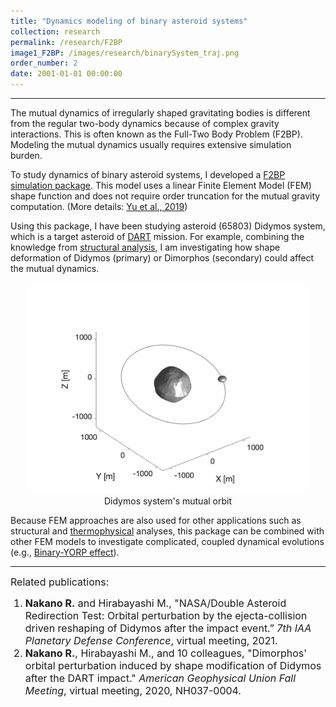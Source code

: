 ```yaml
---
title: "Dynamics modeling of binary asteroid systems"
collection: research
permalink: /research/F2BP
image1_F2BP: /images/research/binarySystem_traj.png
order_number: 2
date: 2001-01-01 00:00:00
---
```

---
The mutual dynamics of irregularly shaped gravitating bodies is different from the regular two-body dynamics because of complex gravity interactions. This is often known as the Full-Two Body Problem (F2BP). Modeling the mutual dynamics usually requires extensive simulation burden.

To study dynamics of binary asteroid systems, I developed a [F2BP simulation package](/software). This model uses a linear Finite Element Model (FEM) shape function and does not require order truncation for the mutual gravity computation. (More details: [Yu et al., 2019](https://link.springer.com/article/10.1007%2Fs10569-019-9930-4))

Using this package, I have been studying asteroid (65803) Didymos system, which is a target asteroid of [DART](https://dart.jhuapl.edu/) mission. For example, combining the knowledge from [structural analysis](/research/structuralAnalysis), I am investigating how shape deformation of Didymos (primary) or Dimorphos (secondary) could affect the mutual dynamics.

<p style="text-align:center">
    <img src="/images/research/Didymos_traj.gif" width="450"/><br>
    Didymos system's mutual orbit
</p>

Because FEM approaches are also used for other applications such as structural and [thermophysical](/research/thermophysicalModeling) analyses, this package can be combined with other FEM models to investigate complicated, coupled dynamical evolutions (e.g., [Binary-YORP effect](/research/BYORP)).

---
<font size="3"> Related publications:</font>
<font size="3">
    <ol>
        <li><strong>Nakano R.</strong> and Hirabayashi M., "NASA/Double Asteroid Redirection Test: Orbital perturbation by the ejecta-collision driven reshaping of Didymos after the impact event.” <i>7th IAA Planetary Defense Conference</i>, virtual meeting, 2021.
        </li>
        <li><strong>Nakano R.</strong>, Hirabayashi M., and 10 colleagues, "Dimorphos' orbital perturbation induced by shape modification of Didymos after the DART impact." <i>American Geophysical Union Fall Meeting</i>, virtual meeting, 2020, NH037-0004.
        </li>
    </ol>
</font>
